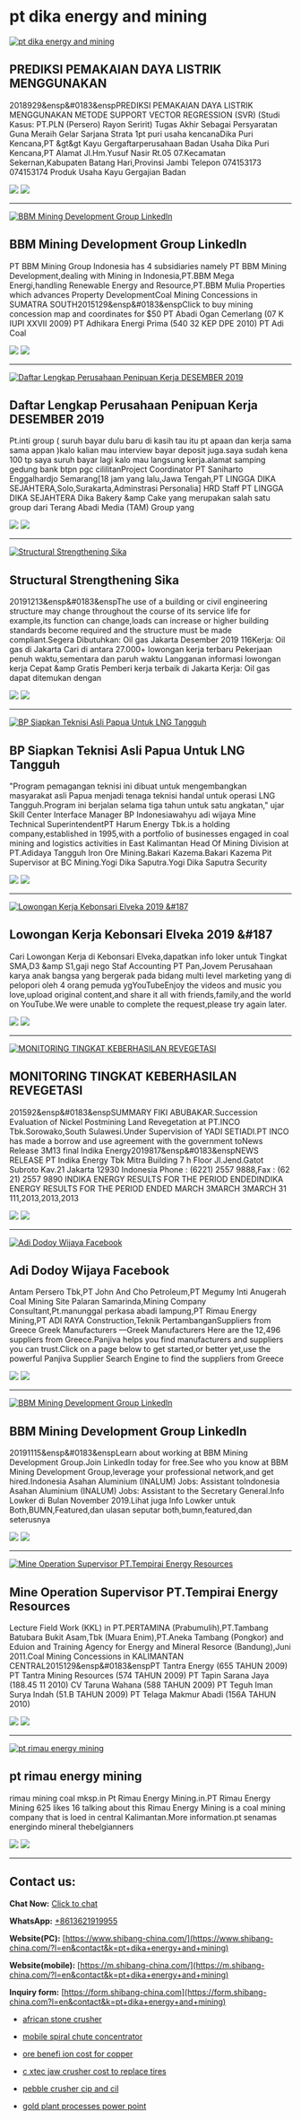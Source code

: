 # pt dika energy and mining

<a href="https://swt.shibang-china.com/?l=en&img&k=pt+dika+energy+and+mining" target="_blank">![pt dika energy and mining](http://static.shibang-china.com/all-800x300/654.jpg)</a>

## PREDIKSI PEMAKAIAN DAYA LISTRIK MENGGUNAKAN
2018929&ensp&#0183&enspPREDIKSI PEMAKAIAN DAYA LISTRIK MENGGUNAKAN METODE SUPPORT VECTOR REGRESSION (SVR) (Studi Kasus: PT.PLN (Persero) Rayon Seririt) Tugas Akhir Sebagai Persyaratan Guna Meraih Gelar Sarjana Strata 1pt puri usaha kencanaDika Puri Kencana,PT &gt&gt Kayu Gergaftarperusahaan Badan Usaha Dika Puri Kencana,PT Alamat Jl.Hm.Yusuf Nasir Rt.05 07.Kecamatan Sekernan,Kabupaten Batang Hari,Provinsi Jambi Telepon 074153173 074153174 Produk Usaha Kayu Gergajian Badan


<a href="https://whatsapp.shibangsoft.com/WhatsApp.php" target="_blank" title="WhatsApp">![](http://static.shibang-china.com/icon/whatsapp.png)</a> <a href="https://swt.shibang-china.com/?l=en&icon&k=pt+dika+energy+and+mining" target="_blank">![](http://static.shibang-china.com/icon/chat-en.png)</a>

---

<a href="https://swt.shibang-china.com/?l=en&img&k=pt+dika+energy+and+mining" target="_blank">![BBM Mining Development Group LinkedIn](http://static.shibang-china.com/all-800x300/43.jpg)</a>

## BBM Mining Development Group LinkedIn
PT BBM Mining Group Indonesia has 4 subsidiaries namely PT BBM Mining Development,dealing with Mining in Indonesia,PT.BBM Mega Energi,handling Renewable Energy and Resource,PT.BBM Mulia Properties which advances Property DevelopmentCoal Mining Concessions in SUMATRA SOUTH2015129&ensp&#0183&enspClick to buy mining concession map and coordinates for $50 PT Abadi Ogan Cemerlang (07 K IUPI XXVII 2009) PT Adhikara Energi Prima (540 32 KEP DPE 2010) PT Adi Coal


<a href="https://whatsapp.shibangsoft.com/WhatsApp.php" target="_blank" title="WhatsApp">![](http://static.shibang-china.com/icon/whatsapp.png)</a> <a href="https://swt.shibang-china.com/?l=en&icon&k=pt+dika+energy+and+mining" target="_blank">![](http://static.shibang-china.com/icon/chat-en.png)</a>

---

<a href="https://swt.shibang-china.com/?l=en&img&k=pt+dika+energy+and+mining" target="_blank">![Daftar Lengkap Perusahaan Penipuan Kerja DESEMBER 2019](http://static.shibang-china.com/all-800x300/1448.jpg)</a>

## Daftar Lengkap Perusahaan Penipuan Kerja DESEMBER 2019
Pt.inti group ( suruh bayar dulu baru di kasih tau itu pt apaan dan kerja sama sama appan )kalo kalian mau interview bayar deposit juga.saya sudah kena 100 tp saya suruh bayar lagi kalo mau langsung kerja.alamat samping gedung bank btpn pgc cililitanProject Coordinator PT Saniharto Enggalhardjo Semarang[18 jam yang lalu,Jawa Tengah,PT LINGGA DIKA SEJAHTERA,Solo,Surakarta,Adminstrasi Personalia] HRD Staff PT LINGGA DIKA SEJAHTERA Dika Bakery &amp Cake yang merupakan salah satu group dari Terang Abadi Media (TAM) Group yang


<a href="https://whatsapp.shibangsoft.com/WhatsApp.php" target="_blank" title="WhatsApp">![](http://static.shibang-china.com/icon/whatsapp.png)</a> <a href="https://swt.shibang-china.com/?l=en&icon&k=pt+dika+energy+and+mining" target="_blank">![](http://static.shibang-china.com/icon/chat-en.png)</a>

---

<a href="https://swt.shibang-china.com/?l=en&img&k=pt+dika+energy+and+mining" target="_blank">![Structural Strengthening Sika](http://static.shibang-china.com/all-800x300/760.jpg)</a>

## Structural Strengthening Sika
20191213&ensp&#0183&enspThe use of a building or civil engineering structure may change throughout the course of its service life for example,its function can change,loads can increase or higher building standards become required and the structure must be made compliant.Segera Dibutuhkan: Oil gas Jakarta Desember 2019 116Kerja: Oil gas di Jakarta Cari di antara 27.000+ lowongan kerja terbaru Pekerjaan penuh waktu,sementara dan paruh waktu Langganan informasi lowongan kerja Cepat &amp Gratis Pemberi kerja terbaik di Jakarta Kerja: Oil gas dapat ditemukan dengan


<a href="https://whatsapp.shibangsoft.com/WhatsApp.php" target="_blank" title="WhatsApp">![](http://static.shibang-china.com/icon/whatsapp.png)</a> <a href="https://swt.shibang-china.com/?l=en&icon&k=pt+dika+energy+and+mining" target="_blank">![](http://static.shibang-china.com/icon/chat-en.png)</a>

---

<a href="https://swt.shibang-china.com/?l=en&img&k=pt+dika+energy+and+mining" target="_blank">![BP Siapkan Teknisi Asli Papua Untuk LNG Tangguh](http://static.shibang-china.com/all-800x300/353.jpg)</a>

## BP Siapkan Teknisi Asli Papua Untuk LNG Tangguh
"Program pemagangan teknisi ini dibuat untuk mengembangkan masyarakat asli Papua menjadi tenaga teknisi handal untuk operasi LNG Tangguh.Program ini berjalan selama tiga tahun untuk satu angkatan," ujar Skill Center Interface Manager BP Indonesiawahyu adi wijaya Mine Technical SuperintendentPT Harum Energy Tbk.is a holding company,established in 1995,with a portfolio of businesses engaged in coal mining and logistics activities in East Kalimantan Head Of Mining Division at PT.Adidaya Tangguh Iron Ore Mining.Bakari Kazema.Bakari Kazema Pit Supervisor at BC Mining.Yogi Dika Saputra.Yogi Dika Saputra Security


<a href="https://whatsapp.shibangsoft.com/WhatsApp.php" target="_blank" title="WhatsApp">![](http://static.shibang-china.com/icon/whatsapp.png)</a> <a href="https://swt.shibang-china.com/?l=en&icon&k=pt+dika+energy+and+mining" target="_blank">![](http://static.shibang-china.com/icon/chat-en.png)</a>

---

<a href="https://swt.shibang-china.com/?l=en&img&k=pt+dika+energy+and+mining" target="_blank">![Lowongan Kerja Kebonsari Elveka 2019 &#187](http://static.shibang-china.com/all-800x300/43.jpg)</a>

## Lowongan Kerja Kebonsari Elveka 2019 &#187
Cari Lowongan Kerja di Kebonsari Elveka,dapatkan info loker untuk Tingkat SMA,D3 &amp S1,gaji nego Staf Accounting PT Pan,Jovem Perusahaan karya anak bangsa yang bergerak pada bidang multi level marketing yang di pelopori oleh 4 orang pemuda ygYouTubeEnjoy the videos and music you love,upload original content,and share it all with friends,family,and the world on YouTube.We were unable to complete the request,please try again later.


<a href="https://whatsapp.shibangsoft.com/WhatsApp.php" target="_blank" title="WhatsApp">![](http://static.shibang-china.com/icon/whatsapp.png)</a> <a href="https://swt.shibang-china.com/?l=en&icon&k=pt+dika+energy+and+mining" target="_blank">![](http://static.shibang-china.com/icon/chat-en.png)</a>

---

<a href="https://swt.shibang-china.com/?l=en&img&k=pt+dika+energy+and+mining" target="_blank">![MONITORING TINGKAT KEBERHASILAN REVEGETASI](http://static.shibang-china.com/all-800x300/190.jpg)</a>

## MONITORING TINGKAT KEBERHASILAN REVEGETASI
201592&ensp&#0183&enspSUMMARY FIKI ABUBAKAR.Succession Evaluation of Nickel Postmining Land Revegetation at PT.INCO Tbk.Sorowako,South Sulawesi.Under Supervision of YADI SETIADI.PT INCO has made a borrow and use agreement with the government toNews Release 3M13 final Indika Energy2019817&ensp&#0183&enspNEWS RELEASE PT Indika Energy Tbk Mitra Building 7 h Floor Jl.Jend.Gatot Subroto Kav.21 Jakarta 12930 Indonesia Phone : (6221) 2557 9888,Fax : (62 21) 2557 9890 INDIKA ENERGY RESULTS FOR THE PERIOD ENDEDINDIKA ENERGY RESULTS FOR THE PERIOD ENDED MARCH 3MARCH 3MARCH 31 111,2013,2013,2013


<a href="https://whatsapp.shibangsoft.com/WhatsApp.php" target="_blank" title="WhatsApp">![](http://static.shibang-china.com/icon/whatsapp.png)</a> <a href="https://swt.shibang-china.com/?l=en&icon&k=pt+dika+energy+and+mining" target="_blank">![](http://static.shibang-china.com/icon/chat-en.png)</a>

---

<a href="https://swt.shibang-china.com/?l=en&img&k=pt+dika+energy+and+mining" target="_blank">![Adi Dodoy Wijaya Facebook](http://static.shibang-china.com/all-800x300/892.jpg)</a>

## Adi Dodoy Wijaya Facebook
Antam Persero Tbk,PT John And Cho Petroleum,PT Megumy Inti Anugerah Coal Mining Site Palaran Samarinda,Mining Company Consultant,Pt.manunggal perkasa abadi lampung,PT Rimau Energy Mining,PT ADI RAYA Construction,Teknik PertambanganSuppliers from Greece Greek Manufacturers —Greek Manufacturers Here are the 12,496 suppliers from Greece.Panjiva helps you find manufacturers and suppliers you can trust.Click on a page below to get started,or better yet,use the powerful Panjiva Supplier Search Engine to find the suppliers from Greece


<a href="https://whatsapp.shibangsoft.com/WhatsApp.php" target="_blank" title="WhatsApp">![](http://static.shibang-china.com/icon/whatsapp.png)</a> <a href="https://swt.shibang-china.com/?l=en&icon&k=pt+dika+energy+and+mining" target="_blank">![](http://static.shibang-china.com/icon/chat-en.png)</a>

---

<a href="https://swt.shibang-china.com/?l=en&img&k=pt+dika+energy+and+mining" target="_blank">![BBM Mining Development Group LinkedIn](http://static.shibang-china.com/all-800x300/1358.jpg)</a>

## BBM Mining Development Group LinkedIn
20191115&ensp&#0183&enspLearn about working at BBM Mining Development Group.Join LinkedIn today for free.See who you know at BBM Mining Development Group,leverage your professional network,and get hired.Indonesia Asahan Aluminium (INALUM) Jobs: Assistant toIndonesia Asahan Aluminium (INALUM) Jobs: Assistant to the Secretary General.Info Lowker di Bulan November 2019.Lihat juga Info Lowker untuk Both,BUMN,Featured,dan ulasan seputar both,bumn,featured,dan seterusnya


<a href="https://whatsapp.shibangsoft.com/WhatsApp.php" target="_blank" title="WhatsApp">![](http://static.shibang-china.com/icon/whatsapp.png)</a> <a href="https://swt.shibang-china.com/?l=en&icon&k=pt+dika+energy+and+mining" target="_blank">![](http://static.shibang-china.com/icon/chat-en.png)</a>

---

<a href="https://swt.shibang-china.com/?l=en&img&k=pt+dika+energy+and+mining" target="_blank">![Mine Operation Supervisor PT.Tempirai Energy Resources](http://static.shibang-china.com/all-800x300/121.jpg)</a>

## Mine Operation Supervisor PT.Tempirai Energy Resources
Lecture Field Work (KKL) in PT.PERTAMINA (Prabumulih),PT.Tambang Batubara Bukit Asam,Tbk (Muara Enim),PT.Aneka Tambang (Pongkor) and Eduion and Training Agency for Energy and Mineral Resorce (Bandung),Juni 2011.Coal Mining Concessions in KALIMANTAN CENTRAL2015129&ensp&#0183&enspPT Tantra Energy (655 TAHUN 2009) PT Tantra Mining Resources (574 TAHUN 2009) PT Tapin Sarana Jaya (188.45 11 2010) CV Taruna Wahana (588 TAHUN 2009) PT Teguh Iman Surya Indah (51.B TAHUN 2009) PT Telaga Makmur Abadi (156A TAHUN 2010)


<a href="https://whatsapp.shibangsoft.com/WhatsApp.php" target="_blank" title="WhatsApp">![](http://static.shibang-china.com/icon/whatsapp.png)</a> <a href="https://swt.shibang-china.com/?l=en&icon&k=pt+dika+energy+and+mining" target="_blank">![](http://static.shibang-china.com/icon/chat-en.png)</a>

---

<a href="https://swt.shibang-china.com/?l=en&img&k=pt+dika+energy+and+mining" target="_blank">![pt rimau energy mining](http://static.shibang-china.com/all-800x300/1199.jpg)</a>

## pt rimau energy mining
rimau mining coal mksp.in Pt Rimau Energy Mining.in.PT Rimau Energy Mining 625 likes 16 talking about this Rimau Energy Mining is a coal mining company that is loed in central Kalimantan.More information.pt senamas energindo mineral thebelgianners

<a href="https://whatsapp.shibangsoft.com/WhatsApp.php" target="_blank" title="WhatsApp">![](http://static.shibang-china.com/icon/whatsapp.png)</a> <a href="https://swt.shibang-china.com/?l=en&icon&k=pt+dika+energy+and+mining" target="_blank">![](http://static.shibang-china.com/icon/chat-en.png)</a>

---
## Contact us:

**Chat Now:** [Click to chat](https://swt.shibang-china.com?l=en&contact&k=pt+dika+energy+and+mining)

**WhatsApp:**  [+8613621919955](https://whatsapp.shibangsoft.com/WhatsApp.php)

**Website(PC):** [https://www.shibang-china.com/](https://www.shibang-china.com/?l=en&contact&k=pt+dika+energy+and+mining)

**Website(mobile):** [https://m.shibang-china.com/](https://m.shibang-china.com/?l=en&contact&k=pt+dika+energy+and+mining)

**Inquiry form:** [https://form.shibang-china.com](https://form.shibang-china.com?l=en&contact&k=pt+dika+energy+and+mining)

* [african stone crusher](../119/african%20stone%20crusher.md)

* [mobile spiral chute concentrator](../118/mobile%20spiral%20chute%20concentrator.md)

* [ore benefi ion cost for copper](../111/ore%20benefi%20ion%20cost%20for%20copper.md)

* [c xtec jaw crusher cost to replace tires](../111/c%20xtec%20jaw%20crusher%20cost%20to%20replace%20tires.md)

* [pebble crusher cip and cil](../111/pebble%20crusher%20cip%20and%20cil.md)

* [gold plant processes power point](../113/gold%20plant%20processes%20power%20point.md)